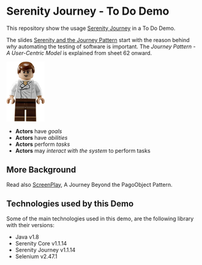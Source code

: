 # Serenity Journey - To Do Demo

This repository show the usage [Serenity Journey](https://github.com/serenity-bdd/serenity-core/tree/master/serenity-journey)
in a To Do Demo.

The slides [Serenity and the Journey Pattern](http://www.slideshare.net/wakaleo/serenity-and-the-journey-pattern) start with the
reason behind _why_ automating the testing of software is important. The _Journey Pattern - A User-Centric Model_ is explained from
sheet 62 onward.   

<img src="src/documentation/image/actor.png" width="100" />

- __Actors__ have _goals_
- __Actors__ have _abilities_
- __Actors__ perform _tasks_
- __Actors__ may _interact with the system_ to perform tasks

## More Background

Read also [ScreenPlay](http://www.slideshare.net/RiverGlide/a-journey-beyond-the-page-object-pattern), A Journey Beyond the PagoObject Pattern.


## Technologies used by this Demo

Some of the main technologies used in this demo, are the following library with their versions:

- Java v1.8
- Serenity Core v1.1.14
- Serenity Journey v1.1.14
- Selenium v2.47.1
